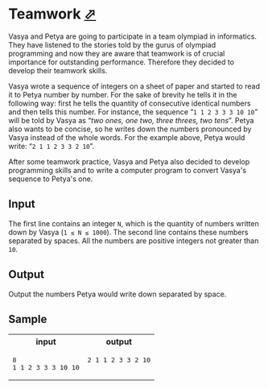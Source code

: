 # Teamwork [⬀](https://acm.timus.ru/problem.aspx?space=1&num=1581)

Vasya and Petya are going to participate in a team olympiad in informatics. They have listened to the stories told by the gurus of olympiad programming and now they are aware that teamwork is of crucial importance for outstanding performance. Therefore they decided to develop their teamwork skills.

Vasya wrote a sequence of integers on a sheet of paper and started to read it to Petya number by number. For the sake of brevity he tells it in the following way: first he tells the quantity of consecutive identical numbers and then tells this number. For instance, the sequence “`1 1 2 3 3 3 10 10`” will be told by Vasya as “*two ones, one two, three threes, two tens*”. Petya also wants to be concise, so he writes down the numbers pronounced by Vasya instead of the whole words. For the example above, Petya would write: “`2 1 1 2 3 3 2 10`”.

After some teamwork practice, Vasya and Petya also decided to develop programming skills and to write a computer program to convert Vasya's sequence to Petya's one.

## Input

The first line contains an integer `N`, which is the quantity of numbers written down by Vasya (`1 ≤ N ≤ 1000`). The second line contains these numbers separated by spaces. All the numbers are positive integers not greater than `10`.

## Output

Output the numbers Petya would write down separated by space.

## Sample

<table>
<tr>
<th>input</th>
<th>output</th>
</tr>
<tr>
<td style="vertical-align: top">
<pre>
8
1 1 2 3 3 3 10 10
</pre>
</td>
<td style="vertical-align: top">
<pre>
2 1 1 2 3 3 2 10
</pre>
</td>
</tr>
</table>
